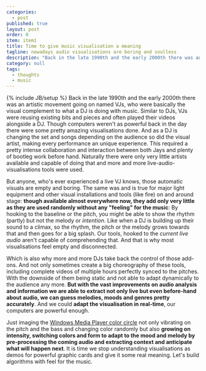 ```yaml
---
categories: 
  - post
published: true
layout: post
order: 0
item: item1
title: Time to give music visualisation a meaning
tagline: nowadays audio visualisations are boring and soulless
description: "Back in the late 1990th and the early 2000th there was an artistic movement going on named VJs, who were basically the visual complement to what a DJ is doing with music. Similar to DJs, VJs were reusing existing bits and pieces and often played their videos alongside a DJ. Though computers weren't as powerful back in the day there were some pretty amazing visualisations done. And as a DJ is changing the set and songs depending on the audience so did the visual artist, making every performance an unique experience. This required a pretty intense collaboration and interaction between both Jays and plenty of bootleg work before hand. Naturally there were only very little artists available and capable of doing that and more and more live-audio-visualisations tools were used."
category: null
tags:
  - thoughts
  - music
---
```


{% include JB/setup %}
Back in the late 1990th and the early 2000th there was an artistic movement going on named VJs, who were basically the visual complement to what a DJ is doing with music. Similar to DJs, VJs were reusing existing bits and pieces and often played their videos alongside a DJ. Though computers weren't as powerful back in the day there were some pretty amazing visualisations done. And as a DJ is changing the set and songs depending on the audience so did the visual artist, making every performance an unique experience. This required a pretty intense collaboration and interaction between both Jays and plenty of bootleg work before hand. Naturally there were only very little artists available and capable of doing that and more and more live-audio-visualisations tools were used.

But anyone, who's ever experienced a live VJ knows, those automatic visuals are empty and boring. The same was and is true for major light equipment and other visual installations and tools (like fire) on and around stage: **though available almost everywhere now, they add only very little as they are used randomly without any "feeling" for the music**: By hooking to the baseline or the pitch, you might be able to show the rhythm (partly) but not the melody or *intention*. Like when a DJ is building up their sound to a climax, so the rhythm, the pitch or the melody grows towards that and then goes for a big splash. Our tools, hooked to the _current live audio_ aren't capable of comprehending that. And that is why most visualisations feel empty and disconnected.

Which is also why more and more DJs take back the control of those add-ons. And not only sometimes create a big choreography of these tools, including complete videos of multiple hours perfectly synced to the pitches. With the downside of them being static and not able to adapt dynamically to the audience any more. **But with the vast improvements on audio analysis and information we are able to extract not only live but even before-hand about audio, we can guess melodies, moods and genres pretty accurately**. And we could **adapt the visualisation in real-time**, our computers are powerful enough.

Just imaging the [Windows Media Player color circle](https://www.youtube.com/watch?v=RB9Pw-gXZSE) not only vibrating on the pitch and the bass and changing color randomly but also **growing on intensity, switching colors and form to adapt to the mood and melody by pre-processing the coming audio and extracting context and anticipate what will happen next**. It is time we stop understanding visualisations as demos for powerful graphic cards and give it some real meaning. Let's build algorithms with feel for the music.
